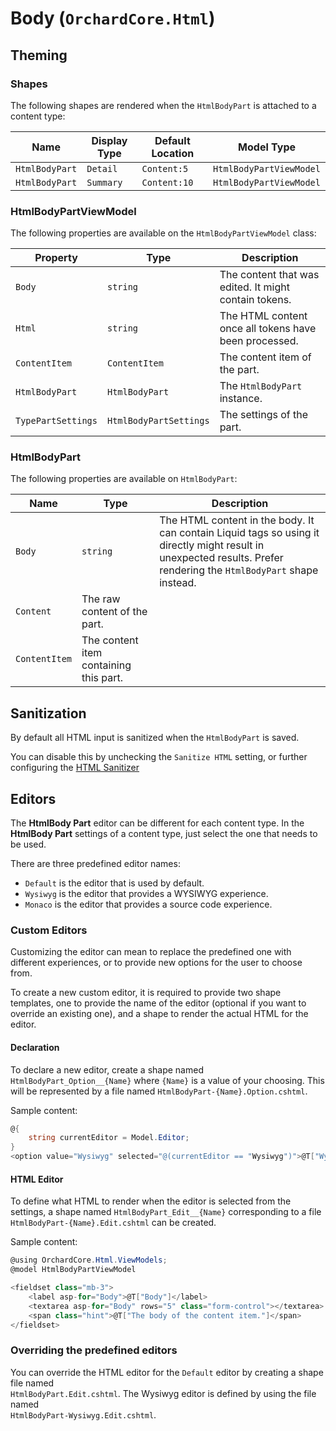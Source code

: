 # Body (`OrchardCore.Html`)

## Theming

### Shapes

The following shapes are rendered when the `HtmlBodyPart` is attached to a content type:

| Name | Display Type | Default Location | Model Type |
| ------| ------------ |----------------- | ---------- |
| `HtmlBodyPart` | `Detail` | `Content:5` | `HtmlBodyPartViewModel` |
| `HtmlBodyPart` | `Summary` | `Content:10` | `HtmlBodyPartViewModel` |

### HtmlBodyPartViewModel

The following properties are available on the `HtmlBodyPartViewModel` class:

| Property | Type | Description |
| --------- | ---- |------------ |
| `Body` | `string` | The content that was edited. It might contain tokens. |
| `Html` | `string` | The HTML content once all tokens have been processed. |
| `ContentItem` | `ContentItem` | The content item of the part. |
| `HtmlBodyPart` | `HtmlBodyPart` | The `HtmlBodyPart` instance. |
| `TypePartSettings` | `HtmlBodyPartSettings` | The settings of the part. |

### HtmlBodyPart

The following properties are available on `HtmlBodyPart`:

| Name | Type | Description |
| -----| ---- |------------ |
| `Body` | `string` | The HTML content in the body. It can contain Liquid tags so using it directly might result in unexpected results. Prefer rendering the `HtmlBodyPart` shape instead. |
| `Content` | The raw content of the part. |
| `ContentItem` | The content item containing this part. |

## Sanitization

By default all HTML input is sanitized when the `HtmlBodyPart` is saved.

You can disable this by unchecking the `Sanitize HTML` setting, or further configuring the [HTML Sanitizer](../../core/Sanitizer/README.md)

## Editors

The __HtmlBody Part__ editor can be different for each content type. In the __HtmlBody Part__ settings of a 
content type, just select the one that needs to be used.

There are three predefined editor names:

- `Default` is the editor that is used by default.
- `Wysiwyg` is the editor that provides a WYSIWYG experience.
- `Monaco` is the editor that provides a source code experience.

### Custom Editors

Customizing the editor can mean to replace the predefined one with different experiences, or to provide
new options for the user to choose from.

To create a new custom editor, it is required to provide two shape templates, one to provide
the name of the editor (optional if you want to override an existing one), and a shape to
render the actual HTML for the editor.

#### Declaration

To declare a new editor, create a shape named `HtmlBodyPart_Option__{Name}` where `{Name}` is a value 
of your choosing. This will be represented by a file named `HtmlBodyPart-{Name}.Option.cshtml`.

Sample content:

```csharp
@{
    string currentEditor = Model.Editor;
}
<option value="Wysiwyg" selected="@(currentEditor == "Wysiwyg")">@T["Wysiwyg editor"]</option>
```

#### HTML Editor

To define what HTML to render when the editor is selected from the settings, a shape named `HtmlBodyPart_Edit__{Name}` corresponding to a file `HtmlBodyPart-{Name}.Edit.cshtml` can be created.

Sample content:

```csharp
@using OrchardCore.Html.ViewModels;
@model HtmlBodyPartViewModel

<fieldset class="mb-3">
    <label asp-for="Body">@T["Body"]</label>
    <textarea asp-for="Body" rows="5" class="form-control"></textarea>
    <span class="hint">@T["The body of the content item."]</span>
</fieldset>
```

### Overriding the predefined editors

You can override the HTML editor for the `Default` editor by creating a shape file named  
`HtmlBodyPart.Edit.cshtml`. The Wysiwyg editor is defined by using the file named  
`HtmlBodyPart-Wysiwyg.Edit.cshtml`.
